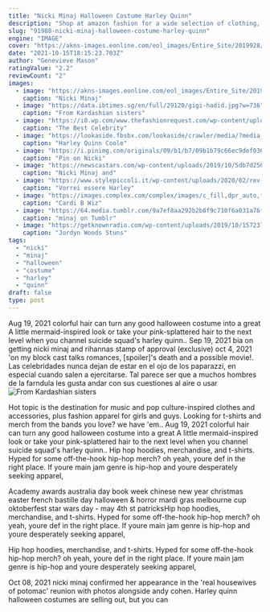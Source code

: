 ```yaml
---
title: "Nicki Minaj Halloween Costume Harley Quinn"
description: "Shop at amazon fashion for a wide selection of clothing, shoes, jewelry and watches for both men and women at amazon.Com. Free shipping and free returns on eligible items."
slug: "91988-nicki-minaj-halloween-costume-harley-quinn"
engine: "IMAGE"
cover: "https://akns-images.eonline.com/eol_images/Entire_Site/2019928/rs_634x1024-191028103323-634-nicki-minaj-halloween-costume-EB-10-28-2019.jpg?fit=around|634:1024&output-quality=90&crop=634:1024;center,top"
date: "2021-10-15T18:15:23.703Z"
author: "Genevieve Mason"
ratingValue: "2.2"
reviewCount: "2"
images:
  - image: "https://akns-images.eonline.com/eol_images/Entire_Site/2019928/rs_634x1024-191028103323-634-nicki-minaj-halloween-costume-EB-10-28-2019.jpg?fit=around|634:1024&output-quality=90&crop=634:1024;center,top"
    caption: "Nicki Minaj"
  - image: "https://data.ibtimes.sg/en/full/29120/gigi-hadid.jpg?w=736"
    caption: "From Kardashian sisters"
  - image: "https://i0.wp.com/www.thefashionrequest.com/wp-content/uploads/2020/10/The-Best-Celebrity-Halloween-Costumes-Kendall.jpg?resize=600%2C725&ssl=1"
    caption: "The Best Celebrity"
  - image: "https://lookaside.fbsbx.com/lookaside/crawler/media/?media_id=1473759562694520"
    caption: "Harley Quinn Coole"
  - image: "https://i.pinimg.com/originals/09/b1/b7/09b1b79c66ec9def036ba626945ec2f0.jpg"
    caption: "Pin on Nicki"
  - image: "https://newscastars.com/wp-content/uploads/2019/10/5db7d256ddb3c-720x475.jpg"
    caption: "Nicki Minaj and"
  - image: "https://www.stylepiccoli.it/wp-content/uploads/2020/02/rev-1-BOP-FP-0006_High_Res_JPEG.jpeg"
    caption: "Vorrei essere Harley"
  - image: "https://images.complex.com/complex/images/c_fill,dpr_auto,f_auto,q_auto,w_1400/fl_lossy,pg_1/uzfbarlwm768poqsfqfq/cardi-b?fimg-ssr-default"
    caption: "Cardi B Wiz"
  - image: "https://64.media.tumblr.com/9a7ef8aa292b2b8f9c710f6a031a76fd/4e666fc76fc9c29d-5c/s640x960/f4b702eedd1b61b6183ee090022bf9236669fb75.jpg"
    caption: "minaj on Tumblr"
  - image: "https://getknownradio.com/wp-content/uploads/2019/10/1572372391_71bd207e1dec27a500df54f706346008-768x510.jpg"
    caption: "Jordyn Woods Stuns"
tags:
  - "nicki"
  - "minaj"
  - "halloween"
  - "costume"
  - "harley"
  - "quinn"
draft: false
type: post
---
```


Aug 19, 2021 colorful hair can turn any good halloween costume into a great  A little mermaid-inspired look or take your pink-splattered hair to the next level when you channel suicide squad's harley quinn.. Sep 19, 2021 bia on getting nicki minaj and rihannas stamp of approval (exclusive) oct 4, 2021 'on my block cast talks romances, [spoiler]'s death and a possible movie!. Las celebridades nunca dejan de estar en el ojo de los paparazzi, en especial cuando salen a ejercitarse. Tal parece ser que a muchos hombres de la farndula les gusta andar con sus cuestiones al aire o usar
![From Kardashian sisters](https://data.ibtimes.sg/en/full/29120/gigi-hadid.jpg?w=736 "From Kardashian sisters")

Hot topic is the destination for music and pop culture-inspired clothes and accessories, plus fashion apparel for girls and guys. Looking for t-shirts and merch from the bands you love? we have &#39;em.. Aug 19, 2021 colorful hair can turn any good halloween costume into a great  A little mermaid-inspired look or take your pink-splattered hair to the next level when you channel suicide squad&#39;s harley quinn.. Hip hop hoodies, merchandise, and t-shirts. Hyped for some off-the-hook hip-hop merch? oh yeah, youre def in the right place. If youre main jam genre is hip-hop and youre desperately seeking apparel,
<!--inArticleAds-->

<!--galleryOne-->

Academy awards australia day book week chinese new year christmas easter french bastille day halloween & horror mardi gras melbourne cup oktoberfest star wars day - may 4th st patricksHip hop hoodies, merchandise, and t-shirts. Hyped for some off-the-hook hip-hop merch? oh yeah, youre def in the right place. If youre main jam genre is hip-hop and youre desperately seeking apparel,
<!--inArticleAds-->

<!--galleryTwo-->

Hip hop hoodies, merchandise, and t-shirts. Hyped for some off-the-hook hip-hop merch? oh yeah, youre def in the right place. If youre main jam genre is hip-hop and youre desperately seeking apparel,
<!--galleryThree-->

Oct 08, 2021 nicki minaj confirmed her appearance in the 'real housewives of potomac' reunion with photos alongside andy cohen.  Harley quinn halloween costumes are selling out, but you can